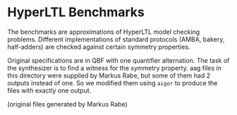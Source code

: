 HyperLTL Benchmarks
===================

The benchmarks are approximations of HyperLTL model checking problems. Different implementations of standard protocols (AMBA, bakery, half-adders) are checked against certain symmetry properties.

Original specifications are in QBF with one quantifier alternation. The task of the synthesizer is to find a witness for the symmetry property. aag files in this directory were supplied by Markus Rabe, but some of them had 2 outputs instead of one. So we modified them using `aigor` to produce the files with exactly one output.

(original files generated by Markus Rabe)
